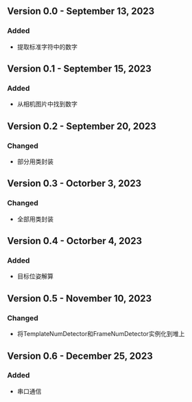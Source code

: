 ## Version 0.0 - September 13, 2023
### Added
- 提取标准字符中的数字


## Version 0.1 - September 15, 2023
### Added
- 从相机图片中找到数字


## Version 0.2 - September 20, 2023
### Changed
- 部分用类封装


## Version 0.3 - Octorber 3, 2023
### Changed
- 全部用类封装

## Version 0.4 - Octorber 4, 2023
### Added
- 目标位姿解算

## Version 0.5 - November 10, 2023
### Changed
- 将TemplateNumDetector和FrameNumDetector实例化到堆上

## Version 0.6 - December 25, 2023
### Added
- 串口通信
